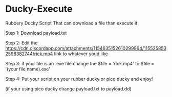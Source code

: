 # Ducky-Execute
Rubbery Ducky Script That can download a file than execute it

Step 1: Download payload.txt

Step 2: Edit the https://cdn.discordapp.com/attachments/1154635152610299964/1155258532598382744/rick.mp4 link to whatever youd like

Step 3: if your file is an .exe file change the $file = 'rick.mp4' to $file = '(your file name).exe'

Step 4: Put your script on your rubber ducky or pico ducky and enjoy!

(if your using pico ducky change payload.txt to payload.dd)

